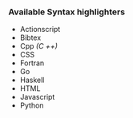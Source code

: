 ###  Available Syntax highlighters

- Actionscript
- Bibtex
- Cpp _(C ++)_
- CSS
- Fortran
- Go
- Haskell
- HTML
- Javascript
- Python
